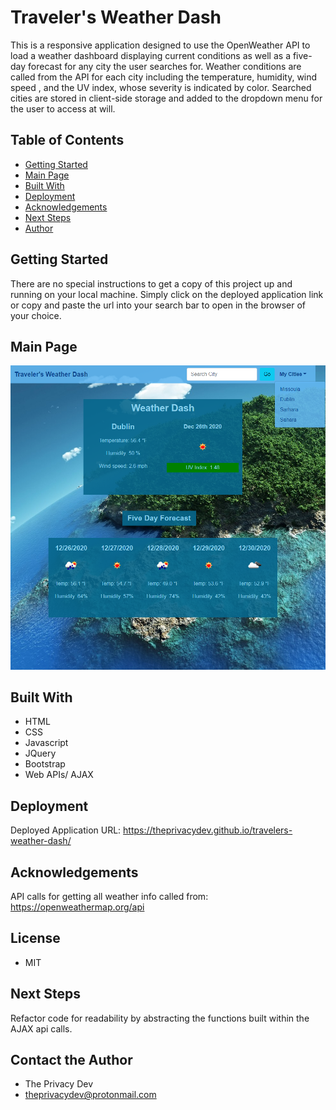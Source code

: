 # Traveler's Weather Dash

This is a responsive application designed to use the OpenWeather API to load a weather dashboard displaying current conditions as well as a five-day forecast for any city the user searches for. Weather conditions are called from the API for each city including the temperature, humidity, wind speed , and the UV index, whose severity is indicated by color.  Searched cities are stored in client-side storage and added to the dropdown menu for the user to access at will.

## Table of Contents
* [Getting Started](#getting-started)
* [Main Page](#main-page)
* [Built With](#built-with)
* [Deployment](#deployment)
* [Acknowledgements](#acknowledgements)
* [Next Steps](#next-steps)
* [Author](#author)


## Getting Started
There are no special instructions to get a copy of this project up and running on your local machine. Simply click on the deployed application link or copy and paste the url into your search bar to open in the browser of your choice.

## Main Page
![application-screenshot](./assets/images/travelers-weather-dash.png)


## Built With

* HTML
* CSS
* Javascript
* JQuery
* Bootstrap
* Web APIs/ AJAX

## Deployment 

Deployed Application URL: https://theprivacydev.github.io/travelers-weather-dash/

## Acknowledgements
API calls for getting all weather info called from: https://openweathermap.org/api

## License
* MIT

## Next Steps
Refactor code for readability by abstracting the functions built within the AJAX api calls. 

 ## Contact the Author
* The Privacy Dev
* theprivacydev@protonmail.com
